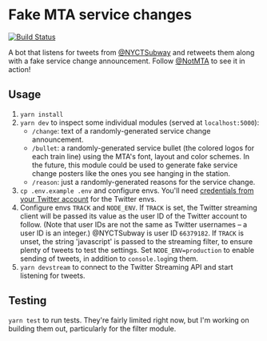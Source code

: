 # Fake MTA service changes
[![Build Status](https://travis-ci.org/harpojaeger/service-changes.svg?branch=master)](https://travis-ci.org/harpojaeger/service-changes)

A bot that listens for tweets from [@NYCTSubway](http://twitter.com/NYCTSubway) and retweets them along with a fake service change announcement. Follow [@NotMTA](http://twitter.com/notmta) to see it in action!

## Usage
1. `yarn install`
2. `yarn dev` to inspect some individual modules (served at `localhost:5000`):
    - `/change`: text of a randomly-generated service change announcement.
    - `/bullet`: a randomly-generated service bullet (the colored logos for each train line) using the MTA's font, layout and color schemes. In the future, this module could be used to generate fake service change posters like the ones you see hanging in the station.
    - `/reason`: just a randomly-generated reasons for the service change.
3. `cp .env.example .env` and configure envs. You'll need [credentials from your Twitter account](http://apps.twitter.com/) for the Twitter envs.
4. Configure envs `TRACK` and `NODE_ENV`. If `TRACK` is set, the Twitter streaming client will be passed its value as the user ID of the Twitter account to follow. (Note that user IDs are not the same as Twitter usernames – a user ID is an integer.) @NYCTSubway is user ID `66379182`. If `TRACK` is unset, the string 'javascript' is passed to the streaming filter, to ensure plenty of tweets to test the settings. Set `NODE_ENV=production` to enable sending of tweets, in addition to `console.log`ing them.
5. `yarn devstream` to connect to the Twitter Streaming API and start listening for tweets.

## Testing

`yarn test` to run tests. They're fairly limited right now, but I'm working on building them out, particularly for the filter module.
